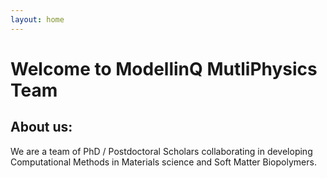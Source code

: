 ```yaml
---
layout: home
---
```

# Welcome to ModellinQ MutliPhysics Team
## About us:  
We are a team of PhD / Postdoctoral Scholars collaborating in developing Computational Methods in Materials science and Soft Matter Biopolymers. 
